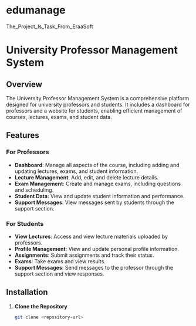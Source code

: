 # edumanage
The_Project_Is_Task_From_EraaSoft
# University Professor Management System

## Overview

The University Professor Management System is a comprehensive platform designed for university professors and students. It includes a dashboard for professors and a website for students, enabling efficient management of courses, lectures, exams, and student data.

## Features

### For Professors

- **Dashboard**: Manage all aspects of the course, including adding and updating lectures, exams, and student information.
- **Lecture Management**: Add, edit, and delete lecture details.
- **Exam Management**: Create and manage exams, including questions and scheduling.
- **Student Data**: View and update student information and performance.
- **Support Messages**: View messages sent by students through the support section.

### For Students

- **View Lectures**: Access and view lecture materials uploaded by professors.
- **Profile Management**: View and update personal profile information.
- **Assignments**: Submit assignments and track their status.
- **Exams**: Take exams and view results.
- **Support Messages**: Send messages to the professor through the support section and view responses.

## Installation

1. **Clone the Repository**

   ```bash
   git clone <repository-url>

